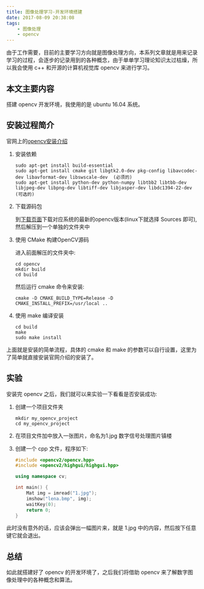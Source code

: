```yaml
---
title: 图像处理学习-开发环境搭建
date: 2017-08-09 20:38:08
tags:
    - 图像处理
    - opencv
---
```


由于工作需要，目前的主要学习方向就是图像处理方向，本系列文章就是用来记录学习的过程，会逐步的记录用到的各种概念，由于单单学习理论知识太过枯燥，所以我会使用 c++ 和开源的计算机视觉库 opencv 来进行学习。

## 本文主要内容

搭建 opencv 开发环境，我使用的是 ubuntu 16.04 系统。

## 安装过程简介

官网上的[opencv安装介绍](http://docs.opencv.org/master/d7/d9f/tutorial_linux_install.html)

1. 安装依赖
    ```
    sudo apt-get install build-essential
    sudo apt-get install cmake git libgtk2.0-dev pkg-config libavcodec-dev libavformat-dev libswscale-dev  (必须的)
    sudo apt-get install python-dev python-numpy libtbb2 libtbb-dev libjpeg-dev libpng-dev libtiff-dev libjasper-dev libdc1394-22-dev  (可选的)
    ```

2. 下载源码包
    
    到[下载页面](http://opencv.org/releases.html)下载对应系统的最新的opencv版本(linux下就选择 Sources 即可), 然后解压到一个单独的文件夹中

3. 使用 CMake 构建OpenCV源码

    进入前面解压的文件夹中:
    ```
    cd opencv
    mkdir build
    cd build
    ```

    然后运行 cmake 命令来安装:

    ```
    cmake -D CMAKE_BUILD_TYPE=Release -D CMAKE_INSTALL_PREFIX=/usr/local ..
    ```

4. 使用 make 编译安装

    ```
    cd build
    make
    sudo make install
    ```

上面就是安装的简单流程，具体的 cmake 和 make 的参数可以自行设置，这里为了简单就直接安装官网介绍的安装了。

## 实验

安装完 opencv 之后，我们就可以来实验一下看看是否安装成功:

1. 创建一个项目文件夹

    ```
    mkdir my_opencv_project
    cd my_opencv_project
    ```

2. 在项目文件加中放入一张图片，命名为1.jpg
    数字信号处理图片镇楼
    ![]()

3. 创建一个 cpp 文件，程序如下:
    ```c++
    #include <opencv2/opencv.hpp>
    #include <opencv2/highgui/highgui.hpp>  

    using namespace cv;

    int main() {
        Mat img = imread("1.jpg");
        imshow("lena.bmp", img);
        waitKey(0);
        return 0;
    }
    ```

此时没有意外的话，应该会弹出一幅图片来，就是 1.jpg 中的内容，然后按下任意键它就会退出。

## 总结

如此就搭建好了 opencv 的开发环境了，之后我们将借助 opencv 来了解数字图像处理中的各种概念和算法。